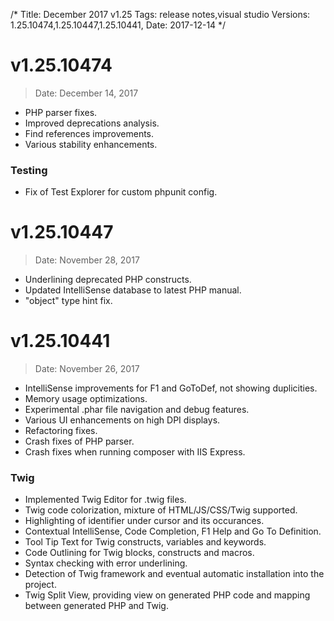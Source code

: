 /*
Title: December 2017 v1.25
Tags: release notes,visual studio
Versions: 1.25.10474,1.25.10447,1.25.10441,
Date: 2017-12-14
*/

# v1.25.10474
> Date: December 14, 2017

- PHP parser fixes.
- Improved deprecations analysis.
- Find references improvements.
- Various stability enhancements.

### Testing

- Fix of Test Explorer for custom phpunit config.

# v1.25.10447
> Date: November 28, 2017

- Underlining deprecated PHP constructs.
- Updated IntelliSense database to latest PHP manual.
- "object" type hint fix.

# v1.25.10441
> Date: November 26, 2017

- IntelliSense improvements for F1 and GoToDef, not showing duplicities.
- Memory usage optimizations.
- Experimental .phar file navigation and debug features.
- Various UI enhancements on high DPI displays.
- Refactoring fixes.
- Crash fixes of PHP parser.
- Crash fixes when running composer with IIS Express.

### Twig

- Implemented Twig Editor for .twig files.
- Twig code colorization, mixture of HTML/JS/CSS/Twig supported.
- Highlighting of identifier under cursor and its occurances.
- Contextual IntelliSense, Code Completion, F1 Help and Go To Definition.
- Tool Tip Text for Twig constructs, variables and keywords.
- Code Outlining for Twig blocks, constructs and macros.
- Syntax checking with error underlining.
- Detection of Twig framework and eventual automatic installation into the project.
- Twig Split View, providing view on generated PHP code and mapping between generated PHP and Twig.

